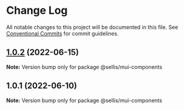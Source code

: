 # Change Log

All notable changes to this project will be documented in this file.
See [Conventional Commits](https://conventionalcommits.org) for commit guidelines.

## [1.0.2](https://github.com/scottellis64/lerna-monorepo/compare/@sellis/mui-components@1.0.1...@sellis/mui-components@1.0.2) (2022-06-15)

**Note:** Version bump only for package @sellis/mui-components





## 1.0.1 (2022-06-10)

**Note:** Version bump only for package @sellis/mui-components
